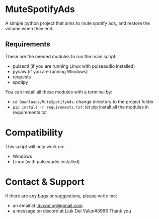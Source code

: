 # MuteSpotifyAds

A simple python project that aims to mute spotify ads, and restore the volume when they end.


## Requirements

These are the needed modules to run the main script:
- pulsectl (if you are running Linux with pulseaudio installed)
- pycaw (if you are running Windows)
- requests
- spotipy

You can install all these modules with a terminal by:
- `cd Downloads/MuteSpotifyAds`: change directory to the project folder
- `pip install -r requirements.txt`: let pip install all the modules in requirements.txt

# Compatibility

This script will only work on:
- Windows
- Linux (with pulseaudio installed)

# Contact & Support

If there are any bugs or suggestions, please write me:
- an email at ldvcoding@gmail.com
- a message on discord at Liuk Del Valun#3966
Thank you
